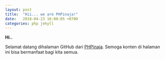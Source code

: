 ```yaml
---
layout: post
title:  "Hii... we are PHPinaja!"
date:   2018-04-23 16:00:05 +0700
categories: php jekyll
---
```


**Hi..**

Selamat datang dihalaman GitHub dari [PHPinaja](http://phpinaja.com).
Semoga konten di halaman ini bisa bermanfaat bagi kita semua.